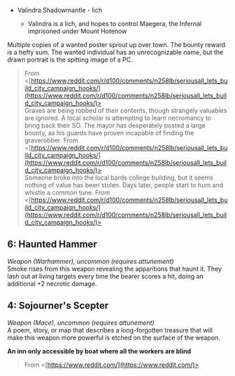 - Valindra Shadowmantle - lich
    
    - Valindra is a lich, and hopes to control Maegera, the Infernal imprisoned under Mount Hotenow

Multiple copies of a wanted poster sprout up over town. The bounty reward is a hefty sum. The wanted individual has an unrecognizable name, but the drawn portrait is the spitting image of a PC.
 > From <[https://www.reddit.com/r/d100/comments/n258lb/seriousall_lets_build_city_campaign_hooks/](https://www.reddit.com/r/d100/comments/n258lb/seriousall_lets_build_city_campaign_hooks/)>   
Graves are being robbed of their contents, though strangely valuables are ignored. A local scholar is attempting to learn necromancy to bring back their SO. The mayor has desperately posted a large bounty, as his guards have proven incapable of finding the graverobber.
 > From <[https://www.reddit.com/r/d100/comments/n258lb/seriousall_lets_build_city_campaign_hooks/](https://www.reddit.com/r/d100/comments/n258lb/seriousall_lets_build_city_campaign_hooks/)>   
Someone broke into the local bards college building, but it seems nothing of value has been stolen. Days later, people start to hum and whistle a common tune.
 > From <[https://www.reddit.com/r/d100/comments/n258lb/seriousall_lets_build_city_campaign_hooks/](https://www.reddit.com/r/d100/comments/n258lb/seriousall_lets_build_city_campaign_hooks/)>     

## 6: Haunted Hammer

_Weapon (Warhammer), uncommon (requires attunement)_  
Smoke rises from this weapon revealing the apparitions that haunt it. They lash out at living targets every time the bearer scores a hit, doing an additional +2 necrotic damage.

## 4: Sojourner's Scepter

_Weapon (Mace), uncommon (requires attunement)_  
A poem, story, or map that describes a long-forgotten treasure that will make this weapon more powerful is etched on the surface of the weapon.

**An inn only accessible by boat where all the workers are blind**
 > From <[https://www.reddit.com/](https://www.reddit.com/)>